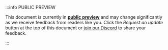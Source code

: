 :::info PUBLIC PREVIEW

This document is currently in **<a href='/concepts/content-public-preview'>public preview</a>** and may change significantly as we receive feedback from readers like you. Click the *Request an update* button at the top of this document or [join our Discord](https://discord.gg/arbitrum) to share your feedback.

:::